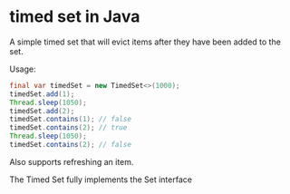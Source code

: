 # timed set in Java

A simple timed set that will evict items after they have been added to the set.

Usage:

```java
final var timedSet = new TimedSet<>(1000);
timedSet.add(1);
Thread.sleep(1050);
timedSet.add(2);
timedSet.contains(1); // false
timedSet.contains(2); // true
Thread.sleep(1050);
timedSet.contains(2); // false
```

Also supports refreshing an item.

The Timed Set fully implements the Set interface
